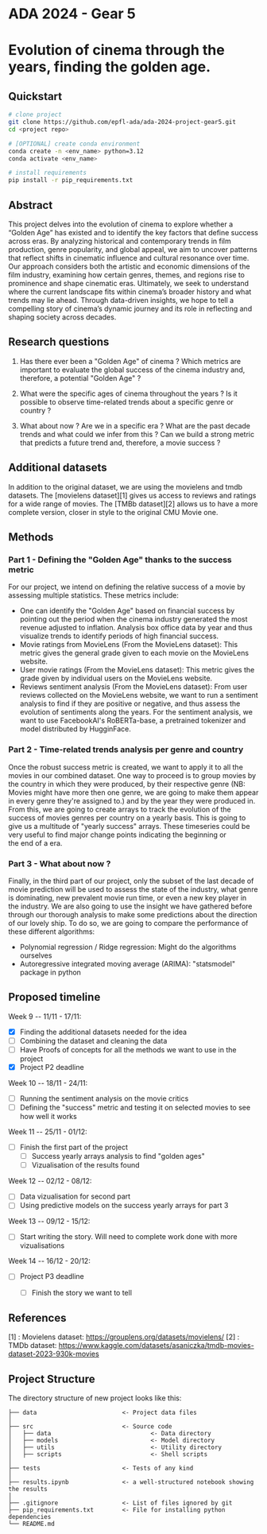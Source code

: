 # ADA 2024 - Gear 5
# Evolution of cinema through the years, finding the golden age.

## Quickstart
```bash
# clone project
git clone https://github.com/epfl-ada/ada-2024-project-gear5.git
cd <project repo>

# [OPTIONAL] create conda environment
conda create -n <env_name> python=3.12
conda activate <env_name>

# install requirements
pip install -r pip_requirements.txt
```

## Abstract
This project delves into the evolution of cinema to explore whether a “Golden Age” has existed and to identify the key factors that define success across eras. By analyzing historical and contemporary trends in film production, genre popularity, and global appeal, we aim to uncover patterns that reflect shifts in cinematic influence and cultural resonance over time. Our approach considers both the artistic and economic dimensions of the film industry, examining how certain genres, themes, and regions rise to prominence and shape cinematic eras. Ultimately, we seek to understand where the current landscape fits within cinema’s broader history and what trends may lie ahead. Through data-driven insights, we hope to tell a compelling story of cinema’s dynamic journey and its role in reflecting and shaping society across decades.

## Research questions
1. Has there ever been a "Golden Age" of cinema ? Which metrics are important to evaluate the global success of the cinema industry and, therefore, a potential "Golden Age" ?

2. What were the specific ages of cinema throughout the years ? Is it possible to observe time-related trends about a specific genre or country ?

3. What about now ? Are we in a specific era ? What are the past decade trends and what could we infer from this ? Can we build a strong metric that predicts a future trend and, therefore, a movie success ?

## Additional datasets
In addition to the original dataset, we are using the movielens and tmdb datasets. 
The [movielens dataset][1] gives us access to reviews and ratings for a wide range of movies. 
The [TMBb dataset][2] allows us to have a more complete version, closer in style to the original CMU Movie one.

## Methods
### Part 1 - Defining the "Golden Age" thanks to the success metric
For our project, we intend on defining the relative success of a movie by assessing multiple statistics. These metrics include:
- One can identify the "Golden Age" based on financial success by pointing out the period when the cinema industry generated the most revenue adjusted to inflation. Analysis box office data by year and thus visualize trends to identify periods of high financial success.
- Movie ratings from MovieLens (From the MovieLens dataset): This metric gives the general grade given to each movie on the MovieLens website. 
- User movie ratings (From the MovieLens dataset): This metric gives the grade given by individual users on the MovieLens website. 
- Reviews sentiment analysis (From the MovieLens dataset): From user reviews collected on the MovieLens website, we want to run a sentiment analysis to find if they are positive or negative, and thus assess the evolution of sentiments along the years. For the sentiment analysis, we want to use FacebookAI's RoBERTa-base, a pretrained tokenizer and model distributed by HugginFace.



### Part 2 - Time-related trends analysis per genre and country
Once the robust success metric is created, we want to apply it to all the movies in our combined dataset. One way to proceed is to group movies by the country in which they were produced, by their respective genre (NB: Movies might have more then one genre, we are going to make them appear in every genre they're assigned to.) and by the year they were produced in. From this, we are going to create arrays to track the evolution of the success of movies genres per country on a yearly basis. This is going to give us a multitude of "yearly success" arrays. These timeseries could be very useful to find major change points indicating the beginning or the end of a era.

### Part 3 - What about now ?
Finally, in the third part of our project, only the subset of the last decade of movie prediction will be used to assess the state of the industry, what genre is dominating, new prevalent movie run time, or even a new key player in the industry.
We are also going to use the insight we have gathered before through our thorough analysis to make some predictions about the direction of our lovely ship. To do so, we are going to compare the performance of these different algorithms:
- Polynomial regression / Ridge regression: Might do the algorithms ourselves
- Autoregressive integrated moving average (ARIMA): "statsmodel" package in python


## Proposed timeline
Week 9 -- 11/11 - 17/11: 
- [x] Finding the additional datasets needed for the idea
- [ ] Combining the dataset and cleaning the data
- [ ] Have Proofs of concepts for all the methods we want to use in the project
- [x] Project P2 deadline

Week 10 -- 18/11 - 24/11: 
- [ ] Running the sentiment analysis on the movie critics
- [ ] Defining the "success" metric and testing it on selected movies to see how well it works

Week 11 -- 25/11 - 01/12: 
- [ ] Finish the first part of the project
    - [ ] Success yearly arrays analysis to find "golden ages"
    - [ ] Vizualisation of the results found

Week 12 -- 02/12 - 08/12: 
- [ ] Data vizualisation for second part
- [ ] Using predictive models on the success yearly arrays for part 3

Week 13 -- 09/12 - 15/12: 
- [ ] Start writing the story. Will need to complete work done with more vizualisations

Week 14 -- 16/12 - 20/12: 
- [ ] Project P3 deadline
    - [ ] Finish the story we want to tell



## References

[1] : Movielens dataset: https://grouplens.org/datasets/movielens/
[2] : TMDb dataset: https://www.kaggle.com/datasets/asaniczka/tmdb-movies-dataset-2023-930k-movies

## Project Structure
The directory structure of new project looks like this:

```
├── data                        <- Project data files
│
├── src                         <- Source code
│   ├── data                            <- Data directory
│   ├── models                          <- Model directory
│   ├── utils                           <- Utility directory
│   ├── scripts                         <- Shell scripts
│
├── tests                       <- Tests of any kind
│
├── results.ipynb               <- a well-structured notebook showing the results
│
├── .gitignore                  <- List of files ignored by git
├── pip_requirements.txt        <- File for installing python dependencies
└── README.md